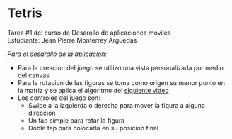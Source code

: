 # Tetris
Tarea #1 del curso de Desarollo de aplicaciones moviles  
Estudiante: Jean Pierre Monterrey Arguedas

*Para el desarollo de la aplicacion:*

* Para la creacion del juego se utilizo una vista personalizada por medio del canvas
* Para la rotacion de las figuras se toma como origen su menor punto en la matriz y se aplica el algoritmo del [siguiente video](https://www.youtube.com/watch?v=Atlr5vvdchY)
* Los controles del juego son:
  * Swipe a la izquierda o derecha para mover la figura a alguna direccion
  * Un tap simple para rotar la figura
  * Doble tap para colocarla en su posicion final
